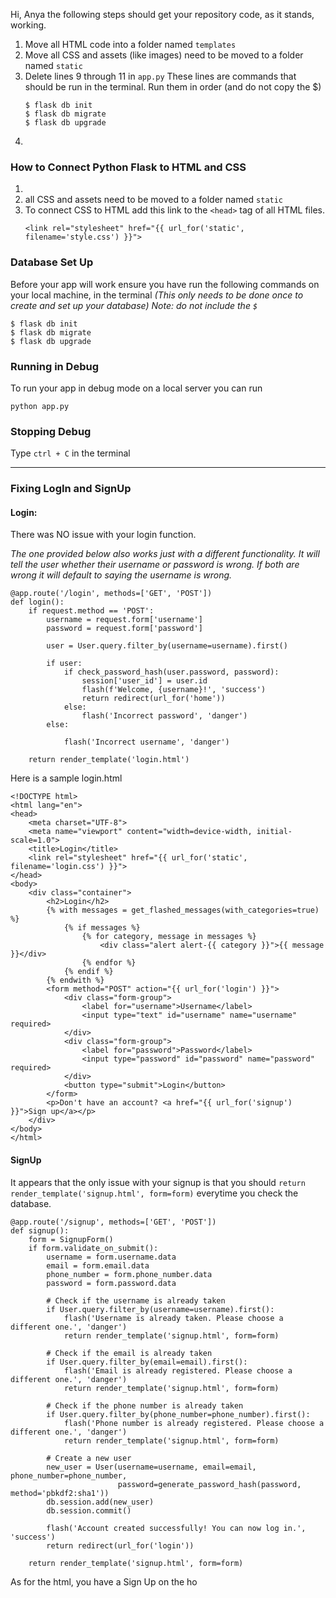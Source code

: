 Hi, Anya the following steps should get your repository code, as it stands, working.

1. Move all HTML code into a folder named `templates`
2. Move all CSS and assets (like images) need to be moved to a folder named `static`
3. Delete lines 9 through 11 in `app.py`
    These lines are commands that should be run in the terminal.
    Run them in order (and do not copy the $)
    ```
    $ flask db init
    $ flask db migrate
    $ flask db upgrade
    ```
4. 

### How to Connect Python Flask to HTML and CSS
 1. 
 2. all CSS and assets need to be moved to a folder named `static`
 3. To connect CSS to HTML add this link to the `<head>` tag of all HTML files.
    ```
    <link rel="stylesheet" href="{{ url_for('static', filename='style.css') }}">
    ```

### Database Set Up
Before your app will work ensure you have run the following commands on your local machine, in the terminal *(This only needs to be done once to create and set up your database)*
*Note: do not include the `$`*
```
$ flask db init
$ flask db migrate
$ flask db upgrade
```

### Running in Debug
To run your app in debug mode on a local server you can run
```
python app.py
```
### Stopping Debug
Type `ctrl + C` in the terminal

---

### Fixing LogIn and SignUp

#### Login:
There was NO issue with your login function. 

*The one provided below also works just with a different functionality. It will tell the user whether their username or password is wrong. If both are wrong it will default to saying the username is wrong.*
```
@app.route('/login', methods=['GET', 'POST'])
def login():
    if request.method == 'POST':
        username = request.form['username']
        password = request.form['password']

        user = User.query.filter_by(username=username).first()

        if user:
            if check_password_hash(user.password, password):
                session['user_id'] = user.id
                flash(f'Welcome, {username}!', 'success')
                return redirect(url_for('home'))
            else:
                flash('Incorrect password', 'danger')
        else:
         
            flash('Incorrect username', 'danger')

    return render_template('login.html')

```
Here is a sample login.html
```
<!DOCTYPE html>
<html lang="en">
<head>
    <meta charset="UTF-8">
    <meta name="viewport" content="width=device-width, initial-scale=1.0">
    <title>Login</title>
    <link rel="stylesheet" href="{{ url_for('static', filename='login.css') }}">
</head>
<body>
    <div class="container">
        <h2>Login</h2>
        {% with messages = get_flashed_messages(with_categories=true) %}
            {% if messages %}
                {% for category, message in messages %}
                    <div class="alert alert-{{ category }}">{{ message }}</div>
                {% endfor %}
            {% endif %}
        {% endwith %}
        <form method="POST" action="{{ url_for('login') }}">
            <div class="form-group">
                <label for="username">Username</label>
                <input type="text" id="username" name="username" required>
            </div>
            <div class="form-group">
                <label for="password">Password</label>
                <input type="password" id="password" name="password" required>
            </div>
            <button type="submit">Login</button>
        </form>
        <p>Don't have an account? <a href="{{ url_for('signup') }}">Sign up</a></p>
    </div>
</body>
</html>

```

#### SignUp
It appears that the only issue with your signup is that you should `return render_template('signup.html', form=form)` everytime you check the database.
```
@app.route('/signup', methods=['GET', 'POST'])
def signup():
    form = SignupForm()
    if form.validate_on_submit():
        username = form.username.data
        email = form.email.data
        phone_number = form.phone_number.data
        password = form.password.data

        # Check if the username is already taken
        if User.query.filter_by(username=username).first():
            flash('Username is already taken. Please choose a different one.', 'danger')
            return render_template('signup.html', form=form)
        
        # Check if the email is already taken
        if User.query.filter_by(email=email).first():
            flash('Email is already registered. Please choose a different one.', 'danger')
            return render_template('signup.html', form=form)
        
        # Check if the phone number is already taken
        if User.query.filter_by(phone_number=phone_number).first():
            flash('Phone number is already registered. Please choose a different one.', 'danger')
            return render_template('signup.html', form=form)

        # Create a new user
        new_user = User(username=username, email=email, phone_number=phone_number,
                        password=generate_password_hash(password, method='pbkdf2:sha1'))
        db.session.add(new_user)
        db.session.commit()

        flash('Account created successfully! You can now log in.', 'success')
        return redirect(url_for('login'))

    return render_template('signup.html', form=form)
```
As for the html, you have a Sign Up on the ho

